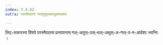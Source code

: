 ```yaml
---
index: 3.4.82
sutra: परस्मैपदानां णलतुसुस्थलथुसणल्वमाः

---
```

लिट्-लकारस्य विषये परस्मैपदस्य प्रत्ययानाम् णल्-अतुस्-उस्-थल्-अथुस्-अ-णल्-व-म-आदेशाः भवन्ति । 